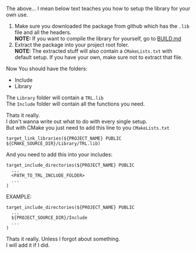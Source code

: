 The above... I mean below text teaches you how to setup the library for your own use.

1. Make sure you downloaded the package from github which has the `.lib` file and all the headers.\
  **NOTE:** If you want to compile the library for yourself, go to [BUILD.md](BUILD.md)
2. Extract the package into your project root foler.\
  **NOTE:** The extracted stuff will also contain a `CMakeLists.txt` with default setup. If you have your own, make sure not to extract that file.

Now You should have the folders:

- Include
- Library

The `Library` folder will contain a `TRL.lib`\
The `Include` folder will contain all the functions you need.

Thats it really.\
I don't wanna write out what to do with every single setup.\
But with CMake you just need to add this line to you `CMakeLists.txt`
```
target_link_libraries(${PROJECT_NAME} PUBLIC ${CMAKE_SOURCE_DIR}/Library/TRL.lib)
```

And you need to add this into your includes:

```
target_include_directories(${PROJECT_NAME} PUBLIC
  ...
  <PATH_TO_TRL_INCLUDE_FOLDER>
  ...
)
```
EXAMPLE:
```
target_include_directories(${PROJECT_NAME} PUBLIC
  ...
  ${PROJECT_SOURCE_DIR}/Include
  ...
)
```

Thats it really. Unless I forgot about something.\
I will add it if I did.
